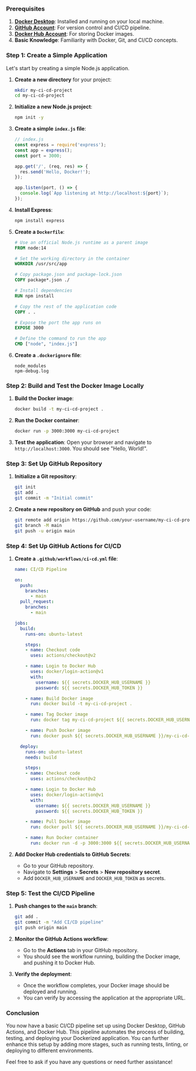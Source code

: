 ### Prerequisites
1. **[Docker Desktop](https://www.docker.com/products/docker-desktop/)**: Installed and running on your local machine.
2. **[GitHub Account](http://github.com/)**: For version control and CI/CD pipeline.
3. **[Docker Hub Account](http://hub.docker.com/)**: For storing Docker images.
4. **Basic Knowledge**: Familiarity with Docker, Git, and CI/CD concepts.

### Step 1: Create a Simple Application
Let's start by creating a simple Node.js application.

1. **Create a new directory** for your project:
   ```bash
   mkdir my-ci-cd-project
   cd my-ci-cd-project
   ```

2. **Initialize a new Node.js project**:
   ```bash
   npm init -y
   ```

3. **Create a simple `index.js` file**:
   ```javascript
   // index.js
   const express = require('express');
   const app = express();
   const port = 3000;

   app.get('/', (req, res) => {
     res.send('Hello, Docker!');
   });

   app.listen(port, () => {
     console.log(`App listening at http://localhost:${port}`);
   });
   ```

4. **Install Express**:
   ```bash
   npm install express
   ```

5. **Create a `Dockerfile`**:
   ```Dockerfile
   # Use an official Node.js runtime as a parent image
   FROM node:14

   # Set the working directory in the container
   WORKDIR /usr/src/app

   # Copy package.json and package-lock.json
   COPY package*.json ./

   # Install dependencies
   RUN npm install

   # Copy the rest of the application code
   COPY . .

   # Expose the port the app runs on
   EXPOSE 3000

   # Define the command to run the app
   CMD ["node", "index.js"]
   ```

6. **Create a `.dockerignore` file**:
   ```
   node_modules
   npm-debug.log
   ```

### Step 2: Build and Test the Docker Image Locally
1. **Build the Docker image**:
   ```bash
   docker build -t my-ci-cd-project .
   ```

2. **Run the Docker container**:
   ```bash
   docker run -p 3000:3000 my-ci-cd-project
   ```

3. **Test the application**:
   Open your browser and navigate to `http://localhost:3000`. You should see "Hello, World!".

### Step 3: Set Up GitHub Repository
1. **Initialize a Git repository**:
   ```bash
   git init
   git add .
   git commit -m "Initial commit"
   ```

2. **Create a new repository on GitHub** and push your code:
   ```bash
   git remote add origin https://github.com/your-username/my-ci-cd-project.git
   git branch -M main
   git push -u origin main
   ```

### Step 4: Set Up GitHub Actions for CI/CD
1. **Create a `.github/workflows/ci-cd.yml` file**:
   ```yaml
   name: CI/CD Pipeline

   on:
     push:
       branches:
         - main
     pull_request:
       branches:
         - main

   jobs:
     build:
       runs-on: ubuntu-latest

       steps:
       - name: Checkout code
         uses: actions/checkout@v2

       - name: Login to Docker Hub
         uses: docker/login-action@v1
         with:
           username: ${{ secrets.DOCKER_HUB_USERNAME }}
           password: ${{ secrets.DOCKER_HUB_TOKEN }}

       - name: Build Docker image
         run: docker build -t my-ci-cd-project .

       - name: Tag Docker image
         run: docker tag my-ci-cd-project ${{ secrets.DOCKER_HUB_USERNAME }}/my-ci-cd-project:latest

       - name: Push Docker image
         run: docker push ${{ secrets.DOCKER_HUB_USERNAME }}/my-ci-cd-project:latest

     deploy:
       runs-on: ubuntu-latest
       needs: build

       steps:
       - name: Checkout code
         uses: actions/checkout@v2

       - name: Login to Docker Hub
         uses: docker/login-action@v1
         with:
           username: ${{ secrets.DOCKER_HUB_USERNAME }}
           password: ${{ secrets.DOCKER_HUB_TOKEN }}

       - name: Pull Docker image
         run: docker pull ${{ secrets.DOCKER_HUB_USERNAME }}/my-ci-cd-project:latest

       - name: Run Docker container
         run: docker run -d -p 3000:3000 ${{ secrets.DOCKER_HUB_USERNAME }}/my-ci-cd-project:latest
   ```

2. **Add Docker Hub credentials to GitHub Secrets**:
   - Go to your GitHub repository.
   - Navigate to **Settings** > **Secrets** > **New repository secret**.
   - Add `DOCKER_HUB_USERNAME` and `DOCKER_HUB_TOKEN` as secrets.

### Step 5: Test the CI/CD Pipeline
1. **Push changes to the `main` branch**:
   ```bash
   git add .
   git commit -m "Add CI/CD pipeline"
   git push origin main
   ```

2. **Monitor the GitHub Actions workflow**:
   - Go to the **Actions** tab in your GitHub repository.
   - You should see the workflow running, building the Docker image, and pushing it to Docker Hub.

3. **Verify the deployment**:
   - Once the workflow completes, your Docker image should be deployed and running.
   - You can verify by accessing the application at the appropriate URL.

### Conclusion
You now have a basic CI/CD pipeline set up using Docker Desktop, GitHub Actions, and Docker Hub. This pipeline automates the process of building, testing, and deploying your Dockerized application. You can further enhance this setup by adding more stages, such as running tests, linting, or deploying to different environments.

Feel free to ask if you have any questions or need further assistance!
